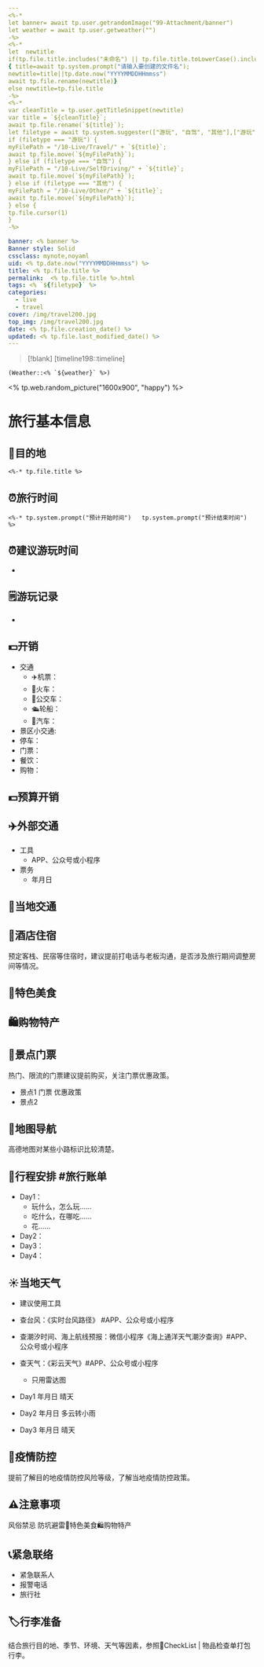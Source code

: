 ```yaml
---
<%-*
let banner= await tp.user.getrandomImage("99-Attachment/banner")
let weather = await tp.user.getweather("")
-%>
<%-*
let  newtitle
if(tp.file.title.includes("未命名") || tp.file.title.toLowerCase().includes("untitled"))
{ title=await tp.system.prompt("请输入要创建的文件名");
newtitle=title||tp.date.now("YYYYMMDDHHmmss")
await tp.file.rename(newtitle)}
else newtitle=tp.file.title
-%>
<%-*
var cleanTitle = tp.user.getTitleSnippet(newtitle)
var title = `${cleanTitle}`;
await tp.file.rename(`${title}`);
let filetype = await tp.system.suggester(["游玩", "自驾", "其他"],["游玩", "自驾", "其他"], false, "路径放到哪里？")
if (filetype === "游玩") {
myFilePath = "/10-Live/Travel/" + `${title}`;
await tp.file.move(`${myFilePath}`);
} else if (filetype === "自驾") {
myFilePath = "/10-Live/SelfDriving/" + `${title}`;
await tp.file.move(`${myFilePath}`);
} else if (filetype === "其他") {
myFilePath = "/10-Live/Other/" + `${title}`;
await tp.file.move(`${myFilePath}`);
} else {
tp.file.cursor(1)
}
-%>

banner: <% banner %>
Banner style: Solid
cssclass: mynote,noyaml
uid: <% tp.date.now("YYYYMMDDHHmmss") %> 
title: <% tp.file.title %>
permalink:  <% tp.file.title %>.html
tags: <% `${filetype}` %>
categories:
  - live
  - travel
cover: /img/travel200.jpg
top_img: /img/travel200.jpg
date: <% tp.file.creation_date() %>
updated: <% tp.file.last_modified_date() %>
---
```

> [!blank] 
> [timeline198::timeline]
```ad-flex
(Weather::<% `${weather}` %>)
```

<% tp.web.random_picture("1600x900", "happy") %>

# 旅行基本信息


## 🎏目的地
```
<%-* tp.file.title %>
```

## ⏰旅行时间
```
<%-* tp.system.prompt("预计开始时间")   tp.system.prompt("预计结束时间") %>
```

## ⏰建议游玩时间
- 

## 🗒游玩记录
- 

## 💵开销
- 交通
    - ✈️机票：
    - 🚄火车：
    - 🚌公交车：
    - 🛳️轮船：
    - 🚗汽车：
- 景区小交通:
- 停车：
- 门票：
- 餐饮：
- 购物：

## 💵预算开销

## ✈️外部交通
- 工具
    - APP、公众号或小程序
- 票务
    - 年月日

## 🚌当地交通

## 🏨酒店住宿
预定客栈、民宿等住宿时，建议提前打电话与老板沟通，是否涉及旅行期间调整房间等情况。

## 🍚特色美食

## 🛍️购物特产

## 🎫景点门票
热门、限流的门票建议提前购买，关注门票优惠政策。

- 景点1  门票  优惠政策
- 景点2

## 🧭地图导航
高德地图对某些小路标识比较清楚。

## 📑行程安排 #旅行账单
- Day1：
    - 玩什么，怎么玩……
    - 吃什么，在哪吃……
    - 花……
- Day2：
- Day3：
- Day4：

## ☀️当地天气
- 建议使用工具
- 查台风：《实时台风路径》 #APP、公众号或小程序
- 查潮汐时间、海上航线预报：微信小程序《海上通洋天气潮汐查询》#APP、公众号或小程序
- 查天气：《彩云天气》#APP、公众号或小程序
    - 只用雷达图

- Day1  年月日   晴天
- Day2  年月日   多云转小雨
- Day3  年月日   晴天

## 🦠疫情防控
提前了解目的地疫情防控风险等级，了解当地疫情防控政策。

## ⚠️注意事项
风俗禁忌
防坑避雷🍚特色美食🛍️购物特产

## 📞紧急联络
- 紧急联系人
- 报警电话
- 旅行社

## 🏷️行李准备
结合旅行目的地、季节、环境、天气等因素，参照📇CheckList  | 物品检查单打包行李。

